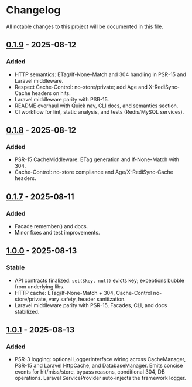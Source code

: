 # Changelog

All notable changes to this project will be documented in this file.

## [0.1.9] - 2025-08-12

### Added

- HTTP semantics: ETag/If-None-Match and 304 handling in PSR-15 and Laravel middleware.
- Respect Cache-Control: no-store/private; add Age and X-RediSync-Cache headers on hits.
- Laravel middleware parity with PSR-15.
- README overhaul with Quick nav, CLI docs, and semantics section.
- CI workflow for lint, static analysis, and tests (Redis/MySQL services).

## [0.1.8] - 2025-08-12

### Added

- PSR-15 CacheMiddleware: ETag generation and If-None-Match with 304.
- Cache-Control: no-store compliance and Age/X-RediSync-Cache headers.

## [0.1.7] - 2025-08-11

### Added

- Facade remember() and docs.
- Minor fixes and test improvements.

[0.1.9]: https://github.com/goktugcy/RediSync/compare/v0.1.8...v0.1.9
[0.1.8]: https://github.com/goktugcy/RediSync/compare/v0.1.7...v0.1.8
[0.1.7]: https://github.com/goktugcy/RediSync/compare/v0.1.6...v0.1.7

## [1.0.0] - 2025-08-13

### Stable

- API contracts finalized: `set($key, null)` evicts key; exceptions bubble from underlying libs.
- HTTP cache: ETag/If-None-Match + 304, Cache-Control no-store/private, vary safety, header sanitization.
- Laravel middleware parity with PSR-15, Facades, CLI, and docs stabilized.

[1.0.0]: https://github.com/goktugcy/RediSync/compare/v0.1.9...v1.0.0

## [1.0.1] - 2025-08-13

### Added

- PSR-3 logging: optional LoggerInterface wiring across CacheManager, PSR-15 and Laravel HttpCache, and DatabaseManager. Emits concise events for hit/miss/store, bypass reasons, conditional 304, DB operations. Laravel ServiceProvider auto-injects the framework logger.

[1.0.1]: https://github.com/goktugcy/RediSync/compare/v1.0.0...v1.0.1
